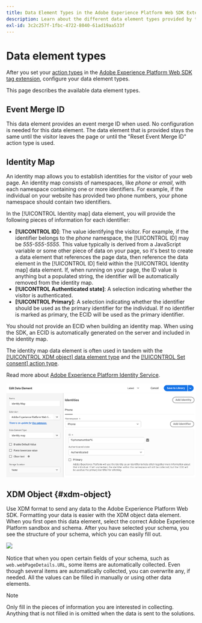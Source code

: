 ```yaml
---
title: Data Element Types in the Adobe Experience Platform Web SDK Extension
description: Learn about the different data element types provided by the Adobe Experience Platform Web SDK tag extension.
exl-id: 3c2c257f-1fbc-4722-8040-61ad19aa533f
---
```

# Data element types

After you set your [action types](action-types.md) in the [Adobe Experience Platform Web SDK tag extension](web-sdk-extension-configuration.md), configure your data element types.

This page describes the available data element types.


## Event Merge ID

This data element provides an event merge ID when used. No configuration is needed for this data element. The data element that is provided stays the same until the visitor leaves the page or until the "Reset Event Merge ID" action type is used.

## Identity Map

An identity map allows you to establish identities for the visitor of your web page. An identity map consists of namespaces, like _phone_ or _email_, with each namespace containing one or more identifiers. For example, if the individual on your website has provided two phone numbers, your phone namespace should contain two identifiers.

In the [!UICONTROL Identity map] data element, you will provide the following pieces of information for each identifier:

* **[!UICONTROL ID]**: The value identifying the visitor. For example, if the identifier belongs to the _phone_ namespace, the [!UICONTROL ID] may be _555-555-5555_. This value typically is derived from a JavaScript variable or some other piece of data on your page, so it's best to create a data element that references the page data, then reference the data element in the [!UICONTROL ID] field within the [!UICONTROL Identity map] data element. If, when running on your page, the ID value is anything but a populated string, the identifier will be automatically removed from the identity map.
* **[!UICONTROL Authenticated state]**: A selection indicating whether the visitor is authenticated.
* **[!UICONTROL Primary]**: A selection indicating whether the identifier should be used as the primary identifier for the individual. If no identifier is marked as primary, the ECID will be used as the primary identifier.

You should not provide an ECID when building an identity map. When using the SDK, an ECID is automatically generated on the server and included in the identity map.

The identity map data element is often used in tandem with the [[!UICONTROL XDM object] data element type](#xdm-object) and the [[!UICONTROL Set consent] action type](action-types.md#set-consent).

Read more about [Adobe Experience Platform Identity Service](https://experienceleague.adobe.com/docs/experience-platform/identity/home.html).

![](./assets/identity-map-data-element.png)

## XDM Object {#xdm-object}

Use XDM format to send any data to the Adobe Experience Platform Web SDK. Formatting your data is easier with the XDM object data element. When you first open this data element, select the correct Adobe Experience Platform sandbox and schema. After you have selected your schema, you see the structure of your schema, which you can easily fill out.

![](./assets/XDM-object.png)

Notice that when you open certain fields of your schema, such as `web.webPageDetails.URL`, some items are automatically collected. Even though several items are automatically collected, you can overwrite any, if needed. All the values can be filled in manually or using other data elements. 

>[!NOTE]
>
>Only fill in the pieces of information you are interested in collecting. Anything that is not filled in is omitted when the data is sent to the solutions.
